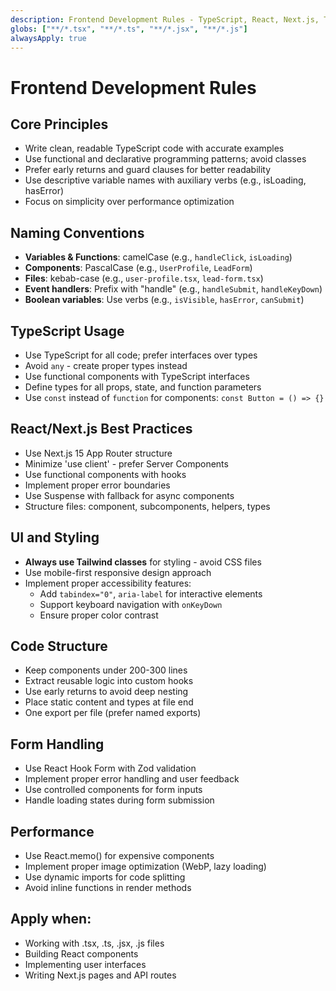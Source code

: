 ```yaml
---
description: Frontend Development Rules - TypeScript, React, Next.js, Tailwind
globs: ["**/*.tsx", "**/*.ts", "**/*.jsx", "**/*.js"]
alwaysApply: true
---
```


# Frontend Development Rules

## Core Principles

- Write clean, readable TypeScript code with accurate examples
- Use functional and declarative programming patterns; avoid classes
- Prefer early returns and guard clauses for better readability
- Use descriptive variable names with auxiliary verbs (e.g., isLoading, hasError)
- Focus on simplicity over performance optimization

## Naming Conventions

- **Variables & Functions**: camelCase (e.g., `handleClick`, `isLoading`)
- **Components**: PascalCase (e.g., `UserProfile`, `LeadForm`)
- **Files**: kebab-case (e.g., `user-profile.tsx`, `lead-form.tsx`)
- **Event handlers**: Prefix with "handle" (e.g., `handleSubmit`, `handleKeyDown`)
- **Boolean variables**: Use verbs (e.g., `isVisible`, `hasError`, `canSubmit`)

## TypeScript Usage

- Use TypeScript for all code; prefer interfaces over types
- Avoid `any` - create proper types instead
- Use functional components with TypeScript interfaces
- Define types for all props, state, and function parameters
- Use `const` instead of `function` for components: `const Button = () => {}`

## React/Next.js Best Practices

- Use Next.js 15 App Router structure
- Minimize 'use client' - prefer Server Components
- Use functional components with hooks
- Implement proper error boundaries
- Use Suspense with fallback for async components
- Structure files: component, subcomponents, helpers, types

## UI and Styling

- **Always use Tailwind classes** for styling - avoid CSS files
- Use mobile-first responsive design approach
- Implement proper accessibility features:
  - Add `tabindex="0"`, `aria-label` for interactive elements
  - Support keyboard navigation with `onKeyDown`
  - Ensure proper color contrast

## Code Structure

- Keep components under 200-300 lines
- Extract reusable logic into custom hooks
- Use early returns to avoid deep nesting
- Place static content and types at file end
- One export per file (prefer named exports)

## Form Handling

- Use React Hook Form with Zod validation
- Implement proper error handling and user feedback
- Use controlled components for form inputs
- Handle loading states during form submission

## Performance

- Use React.memo() for expensive components
- Implement proper image optimization (WebP, lazy loading)
- Use dynamic imports for code splitting
- Avoid inline functions in render methods

## Apply when:
- Working with .tsx, .ts, .jsx, .js files
- Building React components
- Implementing user interfaces
- Writing Next.js pages and API routes